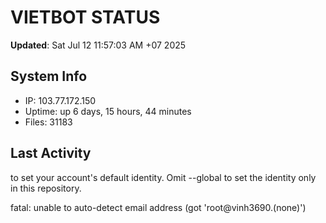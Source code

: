 # VIETBOT STATUS
**Updated**: Sat Jul 12 11:57:03 AM +07 2025

## System Info
- IP: 103.77.172.150
- Uptime: up 6 days, 15 hours, 44 minutes
- Files: 31183

## Last Activity

to set your account's default identity.
Omit --global to set the identity only in this repository.

fatal: unable to auto-detect email address (got 'root@vinh3690.(none)')
